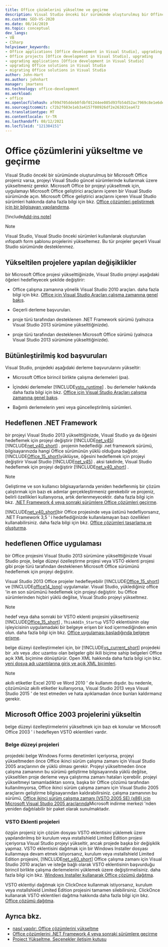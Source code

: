 ```yaml
---
title: Office çözümlerini yükseltme ve geçirme
description: Visual Studio önceki bir sürümünde oluşturulmuş bir Offince projeniz varsa, projeyi Visual Studio güncel sürümlerinde kullanmak üzere yükseltmeniz gerekir.
ms.custom: SEO-VS-2020
ms.date: 08/14/2019
ms.topic: conceptual
dev_langs:
- VB
- CSharp
helpviewer_keywords:
- Office applications [Office development in Visual Studio], upgrading
- Office projects [Office development in Visual Studio], upgrading
- upgrading applications [Office development in Visual Studio]
- upgrading Office solutions in Visual Studio
- migrating Office solutions in Visual Studio
author: John-Hart
ms.author: johnhart
manager: jmartens
ms.technology: office-development
ms.workload:
- office
ms.openlocfilehash: af09d705ddeb0fdbf01244ee085d93fb54d52ac7969c8e1e6de9917abc32b431
ms.sourcegitcommit: c72b2f603e1eb3a4157f00926df2e263831ea472
ms.translationtype: MT
ms.contentlocale: tr-TR
ms.lasthandoff: 08/12/2021
ms.locfileid: "121384151"
---
```

# <a name="upgrade-and-migrate-office-solutions"></a>Office çözümlerini yükseltme ve geçirme
  Visual Studio önceki bir sürümünde oluşturulmuş bir Microsoft Office projeniz varsa, projeyi Visual Studio güncel sürümlerinde kullanmak üzere yükseltmeniz gerekir. Microsoft Office bir projeyi yükseltmek için, uygulamayı Microsoft Office geliştirici araçlarını içeren bir Visual Studio sürümünde açın. Microsoft Office geliştirici araçlarını içeren Visual Studio sürümleri hakkında daha fazla bilgi için bkz. [Office çözümleri geliştirmek için bir bilgisayarı yapılandırma](../vsto/configuring-a-computer-to-develop-office-solutions.md).

[!include[Add-ins note](includes/addinsnote.md)]

> [!NOTE]
> Visual Studio, Visual Studio önceki sürümleri kullanılarak oluşturulan ınfopath form şablonu projelerini yükseltemez. Bu tür projeler geçerli Visual Studio sürümünde desteklenmez.

## <a name="changes-to-upgraded-projects"></a>Yükseltilen projelere yapılan değişiklikler
 bir Microsoft Office projesi yükselttiğinizde, Visual Studio projeyi aşağıdaki öğeleri hedefleyecek şekilde değiştirir:

- Office çalışma zamanına yönelik Visual Studio 2010 araçları. daha fazla bilgi için bkz. [Office için Visual Studio Araçları çalışma zamanına genel bakış](../vsto/visual-studio-tools-for-office-runtime-overview.md).

- Geçerli derleme başvuruları.

- proje türü tarafından desteklenen .NET Framework sürümü (yalnızca Visual Studio 2013 sürümüne yükselttiğinizde).

- proje türü tarafından desteklenen Microsoft Office sürümü (yalnızca Visual Studio 2013 sürümüne yükselttiğinizde).

## <a name="assembly-references"></a>Bütünleştirilmiş kod başvuruları
 Visual Studio, projedeki aşağıdaki derleme başvurularını yükseltir:

- Microsoft Office birincil birlikte çalışma derlemeleri (pıa).

- İçindeki derlemeler [!INCLUDE[vsto_runtime](../vsto/includes/vsto-runtime-md.md)] . bu derlemeler hakkında daha fazla bilgi için bkz. [Office için Visual Studio Araçları çalışma zamanına genel bakış](../vsto/visual-studio-tools-for-office-runtime-overview.md).

- Bağımlı derlemelerin yeni veya güncelleştirilmiş sürümleri.

## <a name="targeted-net-framework"></a>Hedeflenen .NET Framework
 bir projeyi Visual Studio 2013 yükselttiğinizde, Visual Studio ya da öğesini hedeflemek için projeyi değiştirir [!INCLUDE[net_v45](../vsto/includes/net-v45-md.md)] [!INCLUDE[net_v40_short](../sharepoint/includes/net-v40-short-md.md)] . projenin hedeflediği .net framework sürümü, bilgisayarınızda hangi Office sürümünün yüklü olduğuna bağlıdır. [!INCLUDE[Office_15_short](../vsto/includes/office-15-short-md.md)]yüklüyse, öğesini hedeflemek için projeyi değiştirir Visual Studio [!INCLUDE[net_v45](../vsto/includes/net-v45-md.md)] . aksi takdirde, Visual Studio hedeflemek için projeyi değiştirir [!INCLUDE[net_v40_short](../sharepoint/includes/net-v40-short-md.md)] .

> [!NOTE]
> Geliştirme ve son kullanıcı bilgisayarlarında yeniden hedeflenmiş bir çözüm çalıştırmak için bazı ek adımlar gerçekleştirmeniz gerekebilir ve projeniz, belirli özellikleri kullanıyorsa, artık derlenmeyecektir. daha fazla bilgi için bkz. [.NET Framework 4 veya sonraki sürümlere Office çözümleri geçirme](../vsto/migrating-office-solutions-to-the-dotnet-framework-4-or-later.md).

 [!INCLUDE[net_v40_short](../sharepoint/includes/net-v40-short-md.md)]bir Office projesinde veya üstünü hedefliyorsanız, .NET Framework 3,5 ' i hedeflediğinizde kullanılamayan bazı özellikleri kullanabilirsiniz. daha fazla bilgi için bkz. [Office çözümleri tasarlama ve oluşturma](../vsto/designing-and-creating-office-solutions.md).

## <a name="targeted-office-application"></a>hedeflenen Office uygulaması
 bir Office projesini Visual Studio 2013 sürümüne yükselttiğinizde Visual Studio proje, belge düzeyi özelleştirme projesi veya VSTO eklenti projesi gibi proje türü tarafından desteklenen Microsoft Office sürümünü hedeflemek için projeyi değiştirir.

 Visual Studio 2013 Office projeler hedefleyebilir [!INCLUDE[Office_15_short](../vsto/includes/office-15-short-md.md)] ve [!INCLUDE[office14_long](../vsto/includes/office14-long-md.md)] uygulamalar. Visual Studio, yüklediğiniz office 'in en son sürümünü hedeflemek için projeyi değiştirir. bu Office sürümlerinden hiçbiri yüklü değilse, Visual Studio projeyi yükseltmez.

> [!NOTE]
> hedef veya daha sonraki bir VSTO eklenti projesini yükseltirseniz [!INCLUDE[Office_15_short](../vsto/includes/office-15-short-md.md)] , `ThisAddIn_Startup` VSTO eklentisinin olay işleyicisinin uygulamadaki bir belgeye erişen bir kod içermediğinden emin olun. daha fazla bilgi için bkz. [Office uygulaması başladığında belgeye erişme](../vsto/programming-vsto-add-ins.md#AccessingDocuments).

 belge düzeyi özelleştirmeleri için, bir [!INCLUDE[vs_current_short](../sharepoint/includes/vs-current-short-md.md)] projedeki bir *.xls* veya *.doc* uzantısı olan belgeler gibi ikili biçime sahip belgeleri Office açık XML biçimine dönüştürür. Open XML hakkında daha fazla bilgi için bkz. [yeni dosya adı uzantılarına giriş ve açık XML biçimleri](https://support.office.com/en-nz/article/Introduction-to-new-file-name-extensions-eca81dcb-5626-4e5b-8362-524d13ae4ec1).

> [!NOTE]
> akıllı etiketler Excel 2010 ve Word 2010 ' de kullanım dışıdır. bu nedenle, çözümünüz akıllı etiketler kullanıyorsa, Visual Studio 2013 veya Visual Studio 2015 ' de test etmeden ve hata ayıklamadan önce bunları kaldırmanız gerekir.

## <a name="upgrade-microsoft-office-2003-projects"></a>Microsoft Office 2003 projelerini yükseltin
 belge düzeyi özelleştirmelerini yükseltmek için bazı ek konular ve Microsoft Office 2003 ' i hedefleyen VSTO eklentileri vardır.

### <a name="document-level-projects"></a>Belge düzeyi projeleri
 projedeki belge Windows Forms denetimleri içeriyorsa, projeyi yükseltmeden önce Office ikinci sürüm çalışma zamanı için Visual Studio 2005 araçlarının de yüklü olması gerekir. Projeyi yükseltmeden önce çalışma zamanının bu sürümü geliştirme bilgisayarında yüklü değilse, yükseltilen proje derleme veya çalıştırma zamanı hataları içerebilir. projeyi yükseltmeyi tamamladıktan sonra, başka bir Office çözümü tarafından kullanılmıyorsa, Office ikinci sürüm çalışma zamanı için Visual Studio 2005 araçlarını geliştirme bilgisayarından kaldırabilirsiniz. çalışma zamanının bu sürümü, [Office ikinci sürüm çalışma zamanı (VSTO 2005 SE) (x86) için Microsoft Visual Studio 2005 araçlarında](https://www.microsoft.com/download/details.aspx?id=2392)Microsoft indirme merkezi 'nden yeniden dağıtılabilir bir paket olarak sunulmaktadır.

### <a name="vsto-add-in-projects"></a>VSTO Eklenti projeleri
 özgün projeniz için çözüm dosyası VSTO eklentisini yüklemek üzere yapılandırılmış bir kurulum veya ınstallshield Limited Edition projesi içeriyorsa Visual Studio projeyi yükseltir, ancak projede başka bir değişiklik yapmaz. VSTO eklentisini dağıtmak için bir Windows Installer dosyası kullanmaya devam etmek istiyorsanız, kurulum veya ınstallshield Limited Edition projesini, [!INCLUDE[net_v40_short](../sharepoint/includes/net-v40-short-md.md)] Office çalışma zamanı için Visual Studio 2010 araçları ve isteğe bağlı olarak VSTO eklentisinin başvurduğu birincil birlikte çalışma derlemelerini yüklemek üzere değiştirmelisiniz. daha fazla bilgi için bkz. [Windows Installer kullanarak Office çözümü dağıtma](../vsto/deploying-a-vsto-solution-by-using-windows-installer.md).

 VSTO eklentiyi dağıtmak için ClickOnce kullanmak istiyorsanız, kurulum veya ınstallshield Limited Edition projesini tamamen silebilirsiniz. ClickOnce kullanarak VSTO eklentileri dağıtma hakkında daha fazla bilgi için bkz. [Office çözümü dağıtma](../vsto/deploying-an-office-solution.md).

## <a name="see-also"></a>Ayrıca bkz.
- [nasıl yapılır: Office çözümlerini yükseltme](/previous-versions/4bez6837(v=vs.140))
- [Office çözümlerini .NET Framework 4 veya sonraki sürümlere geçirme](../vsto/migrating-office-solutions-to-the-dotnet-framework-4-or-later.md)
- [Project Yükseltme, Seçenekler iletişim kutusu](../vsto/project-upgrade-options-dialog-box.md)